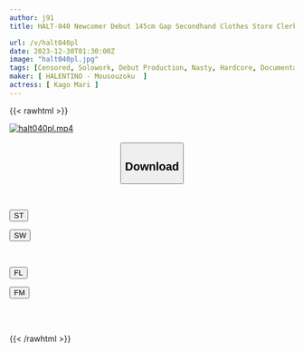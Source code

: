 ```yaml
---
author: j91
title: HALT-040 Newcomer Debut 145cm Gap Secondhand Clothes Store Clerk Mari Kago

url: /v/halt040pl
date: 2023-12-30T01:30:00Z
image: "halt040pl.jpg"
tags: [Censored, Solowork, Debut Production, Nasty, Hardcore, Documentary, Mini, Huge Cock	]
maker: [ HALENTINO - Mousouzoku  ]
actress: [ Kago Mari ]
---
```



{{< rawhtml >}}

<div class="video" data-videoid="oxb2ym6e7Qfvoq">
    <a href="javascript:;">
        <img src="/v/halt040pl/halt040pl.jpg" width="WIDTH" height="HEIGHT" alt="halt040pl.mp4" loading="lazy">
    </a>
</div>

<script type="text/javascript" src="https://j91.asia/asset/on-demand-st.js"></script>

<br>
  <link rel="stylesheet" href="https://j91.asia/asset/bs5.css">
  
  <center>
  <button class="btn btn-primary" type="button" data-bs-toggle="collapse" data-bs-target=".multi-collapse" aria-expanded="false" aria-controls="multiCollapseExample1 multiCollapseExample2"><h2>Download</h2></button></center>
</p>
<div class="row">
  <div class="col">
    <div class="collapse multi-collapse" id="multiCollapseExample1">
      <div class="card card-body">
	      	      <br>
<div class="buttons">  
<p><a href="https://streamtape.to/v/oxb2ym6e7Qfvoq" target="_blank"><button class="btn-hover color-3"><i class="fa fa-download"></i> ST</button></a></p>
<p><a href="https://flaswish.com/6emjvvu2l54y" target="_blank"><button class="btn-hover color-2"><i class="fa fa-download"></i> SW</button></a></p></div>
    </div>
  </div>
</div>
  <div class="col">
    <div class="collapse multi-collapse" id="multiCollapseExample2">
      <div class="card card-body">
	      <br>
<div class="buttons">
<p><a href="javascript:;" target="_blank"><button class="btn-hover color-9"><i class="fa fa-download"></i> FL</button></a></p>
<p><a href="javascript:;" target="_blank"><button class="btn-hover color-8"><i class="fa fa-download"></i> FM</button></a></p></div>
<br><br>
      </div>
    </div>
  </div>
</div>

{{< /rawhtml >}}